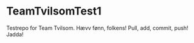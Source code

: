 TeamTvilsomTest1
================

Testrepo for Team Tvilsom. Hævv fønn, folkens! Pull, add, commit, push! Jadda!
